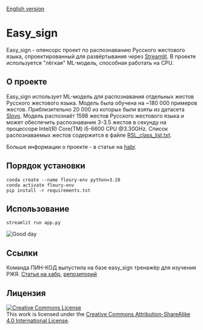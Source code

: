[English version](README_en.md)
# Easy_sign
Easy_sign - опенсорс проект по распознаванию Русского жестового языка, спроектированный для развёртывания через [Streamlit](https://streamlit.io/). В проекте используется "лёгкая" ML-модель, способная работать на CPU. 

## О проекте
Easy_sign использует ML-модель для распознавания отдельных жестов Русского жестового языка.
Модель была обучена на ~180 000 примеров жестов. Приблизительно 20 000 из которых были взяты из датасета [Slovo](https://github.com/hukenovs/slovo). 
Модель распознаёт 1598 жестов Русского жестового языка и может обеспечить распознавание 3-3.5 жестов в секунду на процессоре Intel(R) Core(TM) i5-6600 CPU @3.30GHz. Список распознаваемых жестов содержится в файле [RSL_class_list.txt](RSL_class_list.txt). 

Больше информации о проекте - в статье на [habr](https://habr.com/ru/companies/sberbank/articles/775688/).

## Порядок установки
```
conda create --name fleury-env python=3.10
conda activate fleury-env
pip install -r requirements.txt
```

## Использование
```
streamlit run app.py
```
![Good day](https://media.giphy.com/media/v1.Y2lkPTc5MGI3NjExY3lsZXJvd296NW9qYzhlcThkbnFvOXg3ZG9qaXhkamg1aHJ0OWVpOCZlcD12MV9pbnRlcm5hbF9naWZfYnlfaWQmY3Q9Zw/WyoGGzp74qzWdtPiik/giphy.gif)


## Ссылки
Команда ПИН-КОД выпустила на базе easy_sign тренажёр для изучения РЖЯ. [Статья на хабр](https://habr.com/ru/articles/777700/), [репозиторий](https://github.com/PINCODE-project/RSL-Recognition-API-exe)

## Лицензия
<a rel="license" href="http://creativecommons.org/licenses/by-sa/4.0/"><img alt="Creative Commons License" style="border-width:0" src="https://i.creativecommons.org/l/by-sa/4.0/88x31.png" /></a><br />This work is licensed under the <a rel="license" href="http://creativecommons.org/licenses/by-sa/4.0/">Creative Commons Attribution-ShareAlike 4.0 International License</a>.
